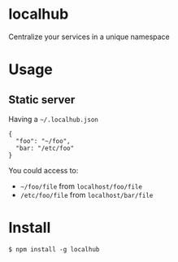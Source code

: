 # localhub

Centralize your services in a unique namespace

# Usage

## Static server

Having a `~/.localhub.json`

    {
      "foo": "~/foo",
      "bar: "/etc/foo"
    }

You could access to:

*   `~/foo/file` from `localhost/foo/file`
*   `/etc/foo/file` from `localhost/bar/file`

# Install

    $ npm install -g localhub
